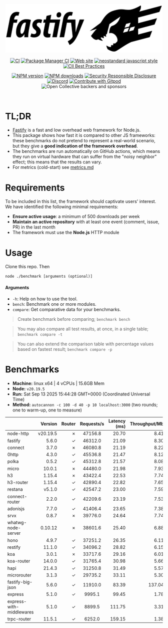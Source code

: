 <div align="center"> <a href="https://fastify.dev/">
    <img
      src="https://github.com/fastify/graphics/raw/HEAD/fastify-landscape-outlined.svg"
      width="650"
      height="auto"
    />
  </a>
</div>

<div align="center">

[![CI](https://github.com/fastify/fastify/actions/workflows/ci.yml/badge.svg?branch=main)](https://github.com/fastify/fastify/actions/workflows/ci.yml)
[![Package Manager
CI](https://github.com/fastify/fastify/actions/workflows/package-manager-ci.yml/badge.svg?branch=main)](https://github.com/fastify/fastify/actions/workflows/package-manager-ci.yml)
[![Web
site](https://github.com/fastify/fastify/actions/workflows/website.yml/badge.svg?branch=main)](https://github.com/fastify/fastify/actions/workflows/website.yml)
[![neostandard javascript style](https://img.shields.io/badge/code_style-neostandard-brightgreen?style=flat)](https://github.com/neostandard/neostandard)
[![CII Best Practices](https://bestpractices.coreinfrastructure.org/projects/7585/badge)](https://bestpractices.coreinfrastructure.org/projects/7585)

</div>

<div align="center">

[![NPM
version](https://img.shields.io/npm/v/fastify.svg?style=flat)](https://www.npmjs.com/package/fastify)
[![NPM
downloads](https://img.shields.io/npm/dm/fastify.svg?style=flat)](https://www.npmjs.com/package/fastify)
[![Security Responsible
Disclosure](https://img.shields.io/badge/Security-Responsible%20Disclosure-yellow.svg)](https://github.com/fastify/fastify/blob/main/SECURITY.md)
[![Discord](https://img.shields.io/discord/725613461949906985)](https://discord.gg/fastify)
[![Contribute with Gitpod](https://img.shields.io/badge/Contribute%20with-Gitpod-908a85?logo=gitpod&color=blue)](https://gitpod.io/#https://github.com/fastify/fastify)
![Open Collective backers and sponsors](https://img.shields.io/opencollective/all/fastify)

</div>

<br />

# TL;DR

* [Fastify](https://github.com/fastify/fastify) is a fast and low overhead web framework for Node.js.
* This package shows how fast it is compared to other JS frameworks: these benchmarks do not pretend to represent a real-world scenario, but they give a **good indication of the framework overhead**.
* The benchmarks are run automatically on GitHub actions, which means they run on virtual hardware that can suffer from the "noisy neighbor" effect; this means that the results can vary.
* For metrics (cold-start) see [metrics.md](./METRICS.md)

# Requirements

To be included in this list, the framework should captivate users' interest. We have identified the following minimal requirements:
- **Ensure active usage**: a minimum of 500 downloads per week
- **Maintain an active repository** with at least one event (comment, issue, PR) in the last month
- The framework must use the **Node.js** HTTP module

# Usage

Clone this repo. Then

```
node ./benchmark [arguments (optional)]
```

#### Arguments

* `-h`: Help on how to use the tool.
* `bench`:  Benchmark one or more modules.
* `compare`: Get comparative data for your benchmarks.

> Create benchmark before comparing; `benchmark bench`

> You may also compare all test results, at once, in a single table; `benchmark compare -t`

> You can also extend the comparison table with percentage values based on fastest result; `benchmark compare -p`
# Benchmarks

* __Machine:__ linux x64 | 4 vCPUs | 15.6GB Mem
* __Node:__ `v20.19.5`
* __Run:__ Sat Sep 13 2025 15:44:28 GMT+0000 (Coordinated Universal Time)
* __Method:__ `autocannon -c 100 -d 40 -p 10 localhost:3000` (two rounds; one to warm-up, one to measure)

|                          | Version  | Router | Requests/s | Latency (ms) | Throughput/Mb |
| :--                      | --:      | --:    | :-:        | --:          | --:           |
| node-http                | v20.19.5 | ✗      | 47156.8    | 20.70        | 8.41          |
| fastify                  | 5.6.0    | ✓      | 46312.0    | 21.09        | 8.30          |
| connect                  | 3.7.0    | ✗      | 46080.8    | 21.19        | 8.22          |
| 0http                    | 4.3.0    | ✓      | 45536.8    | 21.47        | 8.12          |
| polka                    | 0.5.2    | ✓      | 45312.8    | 21.57        | 8.08          |
| micro                    | 10.0.1   | ✗      | 44480.0    | 21.98        | 7.93          |
| h3                       | 1.15.4   | ✗      | 43422.4    | 22.53        | 7.74          |
| h3-router                | 1.15.4   | ✓      | 42890.4    | 22.82        | 7.65          |
| restana                  | v5.1.0   | ✓      | 42547.2    | 23.00        | 7.59          |
| connect-router           | 2.2.0    | ✓      | 42209.6    | 23.19        | 7.53          |
| adonisjs                 | 7.7.0    | ✓      | 41406.4    | 23.65        | 7.38          |
| srvx                     | 0.8.7    | ✗      | 39776.0    | 24.64        | 7.74          |
| whatwg-node-server       | 0.10.12  | ✗      | 38601.6    | 25.40        | 6.88          |
| hono                     | 4.9.7    | ✓      | 37251.2    | 26.35        | 6.11          |
| restify                  | 11.1.0   | ✓      | 34096.2    | 28.82        | 6.15          |
| koa                      | 3.0.1    | ✗      | 33717.6    | 29.16        | 6.01          |
| koa-router               | 14.0.0   | ✓      | 31765.4    | 30.98        | 5.66          |
| hapi                     | 21.4.3   | ✓      | 31250.8    | 31.49        | 5.57          |
| microrouter              | 3.1.3    | ✓      | 29735.2    | 33.11        | 5.30          |
| fastify-big-json         | 5.6.0    | ✓      | 11910.0    | 83.39        | 137.04        |
| express                  | 5.1.0    | ✓      | 9995.1     | 99.45        | 1.78          |
| express-with-middlewares | 5.1.0    | ✓      | 8899.5     | 111.75       | 3.31          |
| trpc-router              | 11.5.1   | ✓      | 6252.0     | 159.15       | 1.38          |
